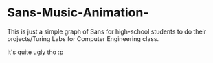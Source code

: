 # Sans-Music-Animation-
This is just a simple graph of Sans for high-school students to do their projects/Turing Labs for Computer Engineering class.

It's quite ugly tho :p
